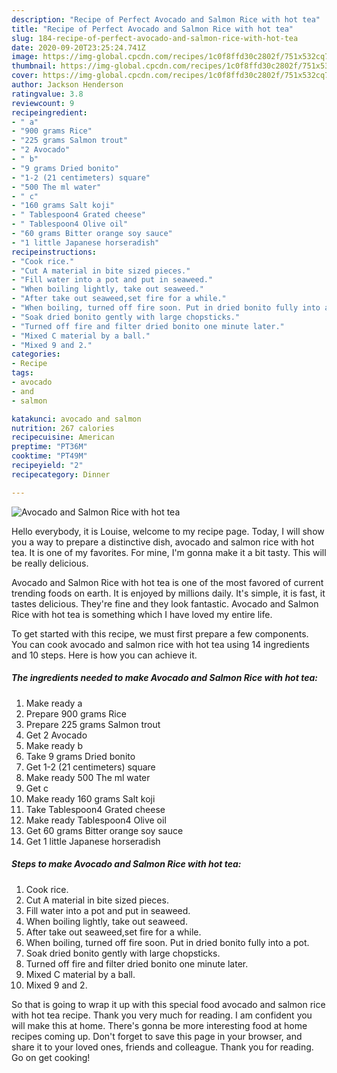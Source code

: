 ```yaml
---
description: "Recipe of Perfect Avocado and Salmon Rice with hot tea"
title: "Recipe of Perfect Avocado and Salmon Rice with hot tea"
slug: 184-recipe-of-perfect-avocado-and-salmon-rice-with-hot-tea
date: 2020-09-20T23:25:24.741Z
image: https://img-global.cpcdn.com/recipes/1c0f8ffd30c2802f/751x532cq70/avocado-and-salmon-rice-with-hot-tea-recipe-main-photo.jpg
thumbnail: https://img-global.cpcdn.com/recipes/1c0f8ffd30c2802f/751x532cq70/avocado-and-salmon-rice-with-hot-tea-recipe-main-photo.jpg
cover: https://img-global.cpcdn.com/recipes/1c0f8ffd30c2802f/751x532cq70/avocado-and-salmon-rice-with-hot-tea-recipe-main-photo.jpg
author: Jackson Henderson
ratingvalue: 3.8
reviewcount: 9
recipeingredient:
- " a"
- "900 grams Rice"
- "225 grams Salmon trout"
- "2 Avocado"
- " b"
- "9 grams Dried bonito"
- "1-2 (21 centimeters) square"
- "500 The ml water"
- " c"
- "160 grams Salt koji"
- " Tablespoon4 Grated cheese"
- " Tablespoon4 Olive oil"
- "60 grams Bitter orange soy sauce"
- "1 little Japanese horseradish"
recipeinstructions:
- "Cook rice."
- "Cut A material in bite sized pieces."
- "Fill water into a pot and put in seaweed."
- "When boiling lightly, take out seaweed."
- "After take out seaweed,set fire for a while."
- "When boiling, turned off fire soon. Put in dried bonito fully into a pot."
- "Soak dried bonito gently with large chopsticks."
- "Turned off fire and filter dried bonito one minute later."
- "Mixed C material by a ball."
- "Mixed 9 and 2."
categories:
- Recipe
tags:
- avocado
- and
- salmon

katakunci: avocado and salmon 
nutrition: 267 calories
recipecuisine: American
preptime: "PT36M"
cooktime: "PT49M"
recipeyield: "2"
recipecategory: Dinner

---
```



![Avocado and Salmon Rice with hot tea](https://img-global.cpcdn.com/recipes/1c0f8ffd30c2802f/751x532cq70/avocado-and-salmon-rice-with-hot-tea-recipe-main-photo.jpg)

Hello everybody, it is Louise, welcome to my recipe page. Today, I will show you a way to prepare a distinctive dish, avocado and salmon rice with hot tea. It is one of my favorites. For mine, I'm gonna make it a bit tasty. This will be really delicious.



Avocado and Salmon Rice with hot tea is one of the most favored of current trending foods on earth. It is enjoyed by millions daily. It's simple, it is fast, it tastes delicious. They're fine and they look fantastic. Avocado and Salmon Rice with hot tea is something which I have loved my entire life.


To get started with this recipe, we must first prepare a few components. You can cook avocado and salmon rice with hot tea using 14 ingredients and 10 steps. Here is how you can achieve it.

<!--inarticleads1-->

##### The ingredients needed to make Avocado and Salmon Rice with hot tea:

1. Make ready  a
1. Prepare 900 grams Rice
1. Prepare 225 grams Salmon trout
1. Get 2 Avocado
1. Make ready  b
1. Take 9 grams Dried bonito
1. Get 1-2 (21 centimeters) square
1. Make ready 500 The ml water
1. Get  c
1. Make ready 160 grams Salt koji
1. Take  Tablespoon4 Grated cheese
1. Make ready  Tablespoon4 Olive oil
1. Get 60 grams Bitter orange soy sauce
1. Get 1 little Japanese horseradish




<!--inarticleads2-->

##### Steps to make Avocado and Salmon Rice with hot tea:

1. Cook rice.
1. Cut A material in bite sized pieces.
1. Fill water into a pot and put in seaweed.
1. When boiling lightly, take out seaweed.
1. After take out seaweed,set fire for a while.
1. When boiling, turned off fire soon. Put in dried bonito fully into a pot.
1. Soak dried bonito gently with large chopsticks.
1. Turned off fire and filter dried bonito one minute later.
1. Mixed C material by a ball.
1. Mixed 9 and 2.




So that is going to wrap it up with this special food avocado and salmon rice with hot tea recipe. Thank you very much for reading. I am confident you will make this at home. There's gonna be more interesting food at home recipes coming up. Don't forget to save this page in your browser, and share it to your loved ones, friends and colleague. Thank you for reading. Go on get cooking!
